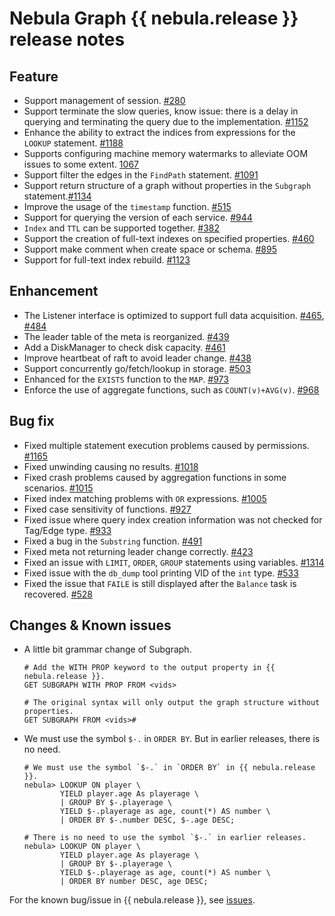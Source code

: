 # Nebula Graph {{ nebula.release }} release notes

## Feature

- Support management of session. [#280](https://github.com/vesoft-inc/nebula-graph/pull/280)
- Support terminate the slow queries, know issue: there is a delay in querying and terminating the query due to the implementation. [#1152](https://github.com/vesoft-inc/nebula-graph/pull/1152)
- Enhance the ability to extract the indices from expressions for the `LOOKUP` statement. [#1188](https://github.com/vesoft-inc/nebula-graph/pull/1188)
- Supports configuring machine memory watermarks to alleviate OOM issues to some extent. [1067](https://github.com/vesoft-inc/nebula-graph/pull/1067)
- Support filter the edges in the `FindPath` statement. [#1091](https://github.com/vesoft-inc/nebula-graph/pull/1091)
- Support return structure of a graph without properties in the `Subgraph` statement.[#1134](https://github.com/vesoft-inc/nebula-graph/pull/1134)
- Improve the usage of the `timestamp` function. [#515](https://github.com/vesoft-inc/nebula-common/pull/515)
- Support for querying the version of each service. [#944](https://github.com/vesoft-inc/nebula-graph/pull/944)
- `Index` and `TTL` can be supported together. [#382](https://github.com/vesoft-inc/nebula-storage/pull/382)
- Support the creation of full-text indexes on specified properties. [#460](https://github.com/vesoft-inc/nebula-storage/pull/460)
- Support make comment when create space or schema. [#895](https://github.com/vesoft-inc/nebula-graph/pull/895)
- Support for full-text index rebuild. [#1123](https://github.com/vesoft-inc/nebula-graph/pull/1123)

## Enhancement

- The Listener interface is optimized to support full data acquisition. [#465](https://github.com/vesoft-inc/nebula-storage/pull/465), [#484](https://github.com/vesoft-inc/nebula-storage/pull/484)
- The leader table of the meta is reorganized. [#439](https://github.com/vesoft-inc/nebula-storage/pull/439)
- Add a DiskManager to check disk capacity. [#461](https://github.com/vesoft-inc/nebula-storage/pull/461)
- Improve heartbeat of raft to avoid leader change. [#438](https://github.com/vesoft-inc/nebula-storage/pull/438)
- Support concurrently go/fetch/lookup in storage. [#503](https://github.com/vesoft-inc/nebula-storage/pull/503)
- Enhanced for the `EXISTS` function to the `MAP`. [#973](https://github.com/vesoft-inc/nebula-graph/pull/973)
- Enforce the use of aggregate functions, such as `COUNT(v)+AVG(v)`. [#968](https://github.com/vesoft-inc/nebula-graph/pull/968)

## Bug fix

- Fixed multiple statement execution problems caused by permissions. [#1165](https://github.com/vesoft-inc/nebula-graph/pull/1165)
- Fixed unwinding causing no results. [#1018](https://github.com/vesoft-inc/nebula-graph/pull/1018)
- Fixed crash problems caused by aggregation functions in some scenarios. [#1015](https://github.com/vesoft-inc/nebula-graph/pull/1015)
- Fixed index matching problems with `OR` expressions. [#1005](https://github.com/vesoft-inc/nebula-graph/pull/1005)
- Fixed case sensitivity of functions. [#927](https://github.com/vesoft-inc/nebula-graph/issues/927)
- Fixed issue where query index creation information was not checked for Tag/Edge type. [#933](https://github.com/vesoft-inc/nebula-graph/pull/933)
- Fixed a bug in the `Substring` function. [#491](https://github.com/vesoft-inc/nebula-common/pull/491)
- Fixed meta not returning leader change correctly. [#423](https://github.com/vesoft-inc/nebula-storage/pull/423)
- Fixed an issue with `LIMIT`, `ORDER`, `GROUP` statements using variables. [#1314](https://github.com/vesoft-inc/nebula-graph/pull/1314)
- Fixed issue with the `db_dump` tool printing VID of the `int` type. [#533](https://github.com/vesoft-inc/nebula-storage/pull/533)
- Fixed the issue that `FAILE` is still displayed after the `Balance` task is recovered. [#528](https://github.com/vesoft-inc/nebula-storage/pull/528)

## Changes & Known issues

- A little bit grammar change of Subgraph.

    ```ngql
    # Add the WITH PROP keyword to the output property in {{ nebula.release }}.
    GET SUBGRAPH WITH PROP FROM <vids>

    # The original syntax will only output the graph structure without properties.
    GET SUBGRAPH FROM <vids>#
    ```

- We must use the symbol `$-.` in `ORDER BY`. But in earlier releases, there is no need.

    ```ngql
    # We must use the symbol `$-.` in `ORDER BY` in {{ nebula.release }}.
    nebula> LOOKUP ON player \
            YIELD player.age As playerage \
            | GROUP BY $-.playerage \
            YIELD $-.playerage as age, count(*) AS number \
            | ORDER BY $-.number DESC, $-.age DESC;

    # There is no need to use the symbol `$-.` in earlier releases.
    nebula> LOOKUP ON player \
            YIELD player.age As playerage \
            | GROUP BY $-.playerage \
            YIELD $-.playerage as age, count(*) AS number \
            | ORDER BY number DESC, age DESC;
    ```

For the known bug/issue in {{ nebula.release }}, see [issues](https://github.com/vesoft-inc/nebula-graph/issues).
